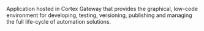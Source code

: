 Application hosted in Cortex Gateway that provides the graphical, low-code environment for developing, testing, versioning, publishing and managing the full life-cycle of automation solutions.